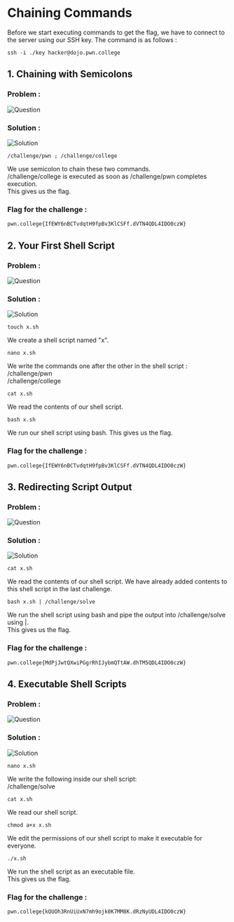 # Chaining Commands
Before we start executing commands to get the flag, we have to connect to the server using our SSH key. 
The command is as follows : 
```
ssh -i ./key hacker@dojo.pwn.college
```
## 1. Chaining with Semicolons
### Problem : 
![Question](https://media.discordapp.net/attachments/858349899401658398/1295116514000765019/image.png?ex=670d7abf&is=670c293f&hm=c540ed89e6f045e75071fb38ad857851243e3ac91698a80b1f7a176434bf0beb&=&format=webp&quality=lossless&width=1413&height=593)
### Solution : 
![Solution](https://media.discordapp.net/attachments/858349899401658398/1295117159118278819/image.png?ex=670d7b58&is=670c29d8&hm=621b732c2d568721803537a3af12c375fcba397011e33759c4c4d72e45bd4327&=&format=webp&quality=lossless&width=1175&height=593)
```
/challenge/pwn ; /challenge/college
```
We use semicolon to chain these two commands.  
/challenge/college is executed as soon as /challenge/pwn completes execution.  
This gives us the flag.
### Flag for the challenge : 
```
pwn.college{IfEWY6nBCTvdqtH9fpBv3KlCSFf.dVTN4QDL4IDO0czW}
```

## 2. Your First Shell Script
### Problem : 
![Question](https://media.discordapp.net/attachments/858349899401658398/1295117789647999086/image.png?ex=670d7bef&is=670c2a6f&hm=cf986aa42801bd886a62fda5b6fd60a20128f9917d25c11eb32bf91962eb0be1&=&format=webp&quality=lossless&width=906&height=593)
### Solution : 
![Solution](https://media.discordapp.net/attachments/858349899401658398/1295118865272930314/Screenshot_2024-10-14_014941.png?ex=670d7cef&is=670c2b6f&hm=4c589250581d6d6ee34455ec5a9011b25ff846c492abd8b98919ab4e61523927&=&format=webp&quality=lossless&width=1163&height=593)
```
touch x.sh
```
We create a shell script named "x".
```
nano x.sh
```
We write the commands one after the other in the shell script :   
/challenge/pwn  
/challenge/college  
```
cat x.sh
```
We read the contents of our shell script.
```
bash x.sh
```
We run our shell script using bash. This gives us the flag.
### Flag for the challenge : 
```
pwn.college{IfEWY6nBCTvdqtH9fpBv3KlCSFf.dVTN4QDL4IDO0czW}
```

## 3. Redirecting Script Output
### Problem : 
![Question](https://media.discordapp.net/attachments/858349899401658398/1295119752985055252/image.png?ex=670d7dc3&is=670c2c43&hm=ce1d1501ca85c6945006bf1965ff7a182cfaa27830b3687f88300b98d810b000&=&format=webp&quality=lossless&width=1227&height=593)
### Solution : 
![Solution](https://media.discordapp.net/attachments/858349899401658398/1295120192497651742/image.png?ex=670d7e2c&is=670c2cac&hm=3b75fdb7ff592a6a97ebee16108df73036278d67b51509c09af3f937db61c72c&=&format=webp&quality=lossless&width=1175&height=591)
```
cat x.sh
```
We read the contents of our shell script. We have already added contents to this shell script in the last challenge.
```
bash x.sh | /challenge/solve
```
We run the shell script using bash and pipe the output into /challenge/solve using |.  
This gives us the flag.
### Flag for the challenge : 
```
pwn.college{MdPjJwtQXwiPGgrRhIJybmQTtAW.dhTM5QDL4IDO0czW}
```

## 4. Executable Shell Scripts
### Problem : 
![Question](https://media.discordapp.net/attachments/858349899401658398/1295120735026544691/image.png?ex=670d7ead&is=670c2d2d&hm=e30b231f6b37e61c7905f0604b817c82bc166ba4fd8cdc0dd7ed0f3d67a30924&=&format=webp&quality=lossless&width=1440&height=412)
### Solution : 
![Solution](https://media.discordapp.net/attachments/858349899401658398/1295122253263933450/image.png?ex=670d8017&is=670c2e97&hm=7715d809a18a6885a6320f01b447fa1e3b2a600969203ffbef4c451b809a8406&=&format=webp&quality=lossless&width=1177&height=593)
```
nano x.sh
```
We write the following inside our shell script:  
/challenge/solve
```
cat x.sh
```
We read our shell script.
```
chmod a+x x.sh
```
We edit the permissions of our shell script to make it executable for everyone.
```
./x.sh
```
We run the shell script as an executable file.  
This gives us the flag.
### Flag for the challenge : 
```
pwn.college{kQUOh3RnUiUxN7mh9ojk0K7MM8K.dRzNyUDL4IDO0czW}
```


